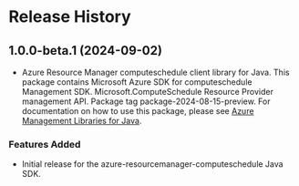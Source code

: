# Release History

## 1.0.0-beta.1 (2024-09-02)

- Azure Resource Manager computeschedule client library for Java. This package contains Microsoft Azure SDK for computeschedule Management SDK. Microsoft.ComputeSchedule Resource Provider management API. Package tag package-2024-08-15-preview. For documentation on how to use this package, please see [Azure Management Libraries for Java](https://aka.ms/azsdk/java/mgmt).
### Features Added

- Initial release for the azure-resourcemanager-computeschedule Java SDK.
